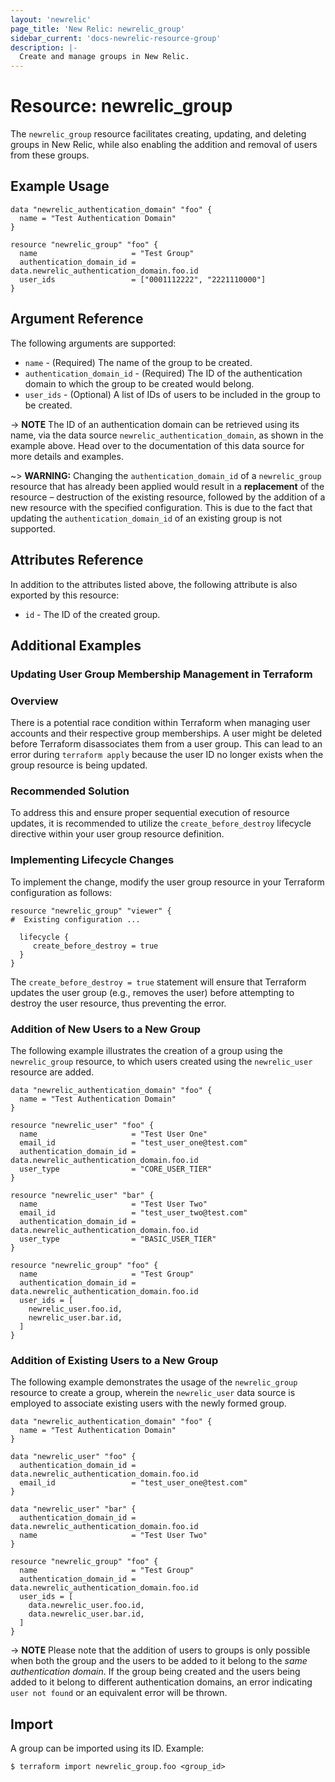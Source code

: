 ```yaml
---
layout: 'newrelic'
page_title: 'New Relic: newrelic_group'
sidebar_current: 'docs-newrelic-resource-group'
description: |-
  Create and manage groups in New Relic.
---
```


# Resource: newrelic\_group

The `newrelic_group` resource facilitates creating, updating, and deleting groups in New Relic, while also enabling the addition and removal of users from these groups.

## Example Usage

```hcl
data "newrelic_authentication_domain" "foo" {
  name = "Test Authentication Domain"
}

resource "newrelic_group" "foo" {
  name                     = "Test Group"
  authentication_domain_id = data.newrelic_authentication_domain.foo.id
  user_ids                 = ["0001112222", "2221110000"]
}
```

## Argument Reference

The following arguments are supported:

* `name` - (Required) The name of the group to be created.
* `authentication_domain_id` - (Required) The ID of the authentication domain to which the group to be created would belong.
* `user_ids` - (Optional) A list of IDs of users to be included in the group to be created.

-> **NOTE** The ID of an authentication domain can be retrieved using its name, via the data source `newrelic_authentication_domain`, as shown in the example above. Head over to the documentation of this data source for more details and examples.

~> **WARNING:** Changing the `authentication_domain_id` of a `newrelic_group` resource that has already been applied would result in a **replacement** of the resource – destruction of the existing resource, followed by the addition of a new resource with the specified configuration. This is due to the fact that updating the `authentication_domain_id` of an existing group is not supported.

## Attributes Reference

In addition to the attributes listed above, the following attribute is also exported by this resource:

* `id` - The ID of the created group.

## Additional Examples

### Updating User Group Membership Management in Terraform

### Overview
There is a potential race condition within Terraform when managing user accounts and their respective group memberships. A user might be deleted before Terraform disassociates them from a user group. This can lead to an error during `terraform apply` because the user ID no longer exists when the group resource is being updated.

### Recommended Solution
To address this and ensure proper sequential execution of resource updates, it is recommended to utilize the `create_before_destroy` lifecycle directive within your user group resource definition.

### Implementing Lifecycle Changes
To implement the change, modify the user group resource in your Terraform configuration as follows:

```hcl
resource "newrelic_group" "viewer" {
#  Existing configuration ...

  lifecycle {
     create_before_destroy = true
  }
}
```
The `create_before_destroy = true` statement will ensure that Terraform updates the user group (e.g., removes the user) before attempting to destroy the user resource, thus preventing the error.

### Addition of New Users to a New Group

The following example illustrates the creation of a group using the `newrelic_group` resource, to which users created using the `newrelic_user` resource are added.

```hcl
data "newrelic_authentication_domain" "foo" {
  name = "Test Authentication Domain"
}

resource "newrelic_user" "foo" {
  name                     = "Test User One"
  email_id                 = "test_user_one@test.com"
  authentication_domain_id = data.newrelic_authentication_domain.foo.id
  user_type                = "CORE_USER_TIER"
}

resource "newrelic_user" "bar" {
  name                     = "Test User Two"
  email_id                 = "test_user_two@test.com"
  authentication_domain_id = data.newrelic_authentication_domain.foo.id
  user_type                = "BASIC_USER_TIER"
}

resource "newrelic_group" "foo" {
  name                     = "Test Group"
  authentication_domain_id = data.newrelic_authentication_domain.foo.id
  user_ids = [
    newrelic_user.foo.id,
    newrelic_user.bar.id,
  ]
}
```

### Addition of Existing Users to a New Group

The following example demonstrates the usage of the `newrelic_group` resource to create a group, wherein the `newrelic_user` data source is employed to associate existing users with the newly formed group.

```hcl
data "newrelic_authentication_domain" "foo" {
  name = "Test Authentication Domain"
}

data "newrelic_user" "foo" {
  authentication_domain_id = data.newrelic_authentication_domain.foo.id
  email_id                 = "test_user_one@test.com"
}

data "newrelic_user" "bar" {
  authentication_domain_id = data.newrelic_authentication_domain.foo.id
  name                     = "Test User Two"
}

resource "newrelic_group" "foo" {
  name                     = "Test Group"
  authentication_domain_id = data.newrelic_authentication_domain.foo.id
  user_ids = [
    data.newrelic_user.foo.id,
    data.newrelic_user.bar.id,
  ]
}
```

-> **NOTE** Please note that the addition of users to groups is only possible when both the group and the users to be added to it belong to the _same authentication domain_. If the group being created and the users being added to it belong to different authentication domains, an error indicating `user not found` or an equivalent error will be thrown.

## Import

A group can be imported using its ID. Example:

```shell
$ terraform import newrelic_group.foo <group_id>
```